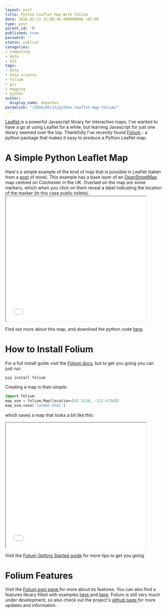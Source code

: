 ```yaml
---
layout: post
title: Python Leaflet Map With Folium
date: 2016-05-13 15:00:49.000000000 +01:00
type: post
parent_id: '0'
published: true
password: ''
status: publish
categories:
- Computing
- data
- GIS
tags:
- data
- data science
- folium
- gis
- mapping
- python
author:
  display_name: deparkes
permalink: "/2016/05/13/python-leaflet-map-folium/"
---
```

<a href="http://leafletjs.com/">Leaflet </a>is a powerful Javascript library for interactive maps. I've wanted to have a go at using Leaflet for a while, but learning Javascript for just one library seemed over the top. Thankfully I've recently found <a href="https://pypi.python.org/pypi/folium">Folium </a>- a python package that makes it easy to produce a Python Leaflet map.
<h1>A Simple Python Leaflet Map</h1>
Here's a simple example of the kind of map that is possible in Leaflet (taken from a <a href="http://wp.me/p4DE9r-FE">post</a> of mine). This example has a base layer of an
<a href="https://www.openstreetmap.org/#map=5/51.500/-0.100">OpenStreetMap</a> map centred on Colchester in the UK. Overlaid on the map are some markers, which when you click on them reveal a label indicating the location of the marker (in this case public toilets).

<iframe src="{{site.baseurl}}/assets/maps/colch_toilets.html" name="colch_toilets" width="450" height="400" frameborder="1"></iframe>

Find out more about this map, and download the python code <a href="http://wp.me/p4DE9r-FE">here</a>.
<h1>How to Install Folium</h1>
For a full install guide visit the <a href="https://folium.readthedocs.org/en/latest/#">Folium docs</a>, but to get you going you can just run

```
pip install folium
```

Creating a map is then simple:

```python
import folium
map_osm = folium.Map(location=[45.5236, -122.6750])
map_osm.save('london.html')
```

which saves a map that looks a bit like this:

<iframe src="{{site.baseurl}}/assets/maps/london.html" name="london" width="450" height="400" frameborder="1"></iframe>

Visit the <a href="https://pypi.python.org/pypi/folium">Folium Getting Started guide</a> for more tips to get you going.
<h1>Folium Features</h1>
Visit the <a href="https://pypi.python.org/pypi/folium">Folium pypi page </a>for more about its features. You can also find a features library filled with examples <a href="http://nbviewer.jupyter.org/github/python-visualization/folium/tree/master/examples/">here </a>and <a href="http://nbviewer.jupyter.org/github/ocefpaf/folium_notebooks/tree/master/">here</a>.
Folium is still very much under development, so also check out the project's <a href="https://github.com/python-visualization/folium">github page </a>for more updates and information.
